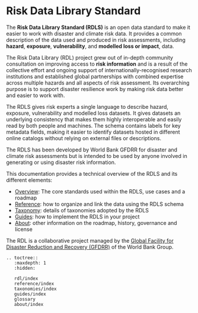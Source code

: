 <!-- https://hackmd.io/bdFuvXOfTXWzyHS44r1VXQ?both -->

# Risk Data Library Standard

The **Risk Data Library Standard (RDLS)** is an open data standard to make it easier to work with disaster and climate risk data. It provides a common description of the data used and produced in risk assessments, including **hazard**, **exposure**, **vulnerability**, and **modelled loss or impact**, data.

The Risk Data Library (RDL) project grew out of in-depth community consultation on improving access to **risk information** and is a result of the collective effort and ongoing support of internationally-recognised research institutions and established global partnerships with combined expertise across multiple hazards and all aspects of risk assessment. Its overarching purpose is to support disaster resilience work by making risk data better and easier to work with.

The RDLS gives risk experts a single language to describe hazard, exposure, vulnerability and modelled loss datasets. It gives datasets an underlying consistency that makes them highly interoperable and easily read by both people and machines. The schema contains labels for key metadata fields, making it easier to identify datasets hosted in different online catalogs without relying on external files or descriptions.

The RDLS has been developed by World Bank GFDRR for disaster and climate risk assessments but is intended to be used by anyone involved in generating or using disaster risk information.

This documentation provides a technical overview of the RDLS and its different elements:

- [Overview](rdl/index.md): The core standards used within the RDLS, use cases and a roadmap
- [Reference](reference/index.md): how to organize and link the data using the RDLS schema
- [Taxonomy](taxonomies/index.md): details of taxonomies adopted by the RDLS
- [Guides](guides/index.md): how to implement the RDLS in your project
- [About](about/index.md): other information on the roadmap, history, governance and license

The RDL is a collaborative project managed by the [Global Facility for Disaster Reduction and Recovery (GFDRR)](https://www.gfdrr.org/) of the World Bank Group.

```{eval-rst}
.. toctree::
   :maxdepth: 1
   :hidden:

   rdl/index
   reference/index
   taxonomies/index
   guides/index
   glossary
   about/index
```
